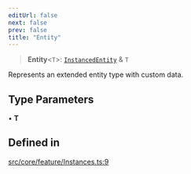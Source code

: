 ```yaml
---
editUrl: false
next: false
prev: false
title: "Entity"
---
```


> **Entity**\<`T`\>: [`InstancedEntity`](/api/classes/instancedentity/) & `T`

Represents an extended entity type with custom data.

## Type Parameters

• **T**

## Defined in

[src/core/feature/Instances.ts:9](https://github.com/three-ez/instanced-mesh/blob/85018850a35ef66e53e9b7df12c8fcc2c395066b/src/core/feature/Instances.ts#L9)
